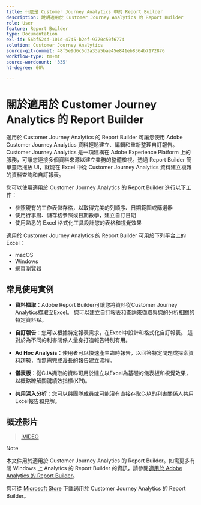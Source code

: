 ```yaml
---
title: 什麼是 Customer Journey Analytics 中的 Report Builder
description: 說明適用於 Customer Journey Analytics 的 Report Builder
role: User
feature: Report Builder
type: Documentation
exl-id: 56bf524d-101d-4745-b2ef-9770c50f6774
solution: Customer Journey Analytics
source-git-commit: 48f5e9d6c5d3a33a5bae45e841eb8364b7172876
workflow-type: tm+mt
source-wordcount: '335'
ht-degree: 60%

---
```


# 關於適用於 Customer Journey Analytics 的 Report Builder

適用於 Customer Journey Analytics 的 Report Builder 可讓您使用 Adobe Customer Journey Analytics 資料輕鬆建立、編輯和重新整理自訂報告。Customer Journey Analytics 是一項建構在 Adobe Experience Platform 上的服務，可讓您連接多個資料來源以建立業務的整體檢視。透過 Report Builder 簡單靈活拖放 UI，就能在 Excel 中從 Customer Journey Analytics 資料建立複雜的資料查詢和自訂報表。

您可以使用適用於 Customer Journey Analytics 的 Report Builder 進行以下工作：

- 參照現有的工作表儲存格，以取得完美的列順序、日期範圍或篩選器
- 使用行事曆、儲存格參照或日期數學，建立自訂日期
- 使用熟悉的 Excel 格式化工具設計您的表格和視覺效果

適用於 Customer Journey Analytics 的 Report Builder 可用於下列平台上的 Excel：

- macOS
- Windows
- 網頁瀏覽器

## 常見使用實例

- **資料擷取**：Adobe Report Builder可讓您將資料從Customer Journey Analytics擷取至Excel。 您可以建立自訂報表和查詢來擷取與您的分析相關的特定資料點。

- **自訂報告**：您可以根據特定報表需求，在Excel中設計和格式化自訂報表。 這對於為不同的利害關係人量身打造報告特別有用。

- **Ad Hoc Analysis**：使用者可以快速產生臨時報告，以回答特定問題或探索資料趨勢，而無需完成漫長的報告建立流程。

- **儀表板**：從CJA擷取的資料可用於建立以Excel為基礎的儀表板和視覺效果，以概略瞭解關鍵績效指標(KPI)。

- **共用深入分析**：您可以與團隊成員或可能沒有直接存取CJA的利害關係人共用Excel報告和見解。

## 概述影片

>[!VIDEO](https://video.tv.adobe.com/v/337569/?quality=12&learn=on)

>[!NOTE]
>
>本文件用於適用於 Customer Journey Analytics 的 Report Builder。如需更多有關 Windows 上 Analytics 的 Report Builder 的資訊，請參閱[適用於 Adobe Analytics 的 Report Builder](https://experienceleague.adobe.com/docs/analytics/analyze/report-builder/home.html)。

您可從 [Microsoft Store](https://www.microsoft.com/en-us/store/apps/windows) 下載適用於 Customer Journey Analytics 的 Report Builder。

